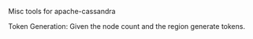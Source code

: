 Misc tools for apache-cassandra

Token Generation: Given the node count and the region generate tokens.
